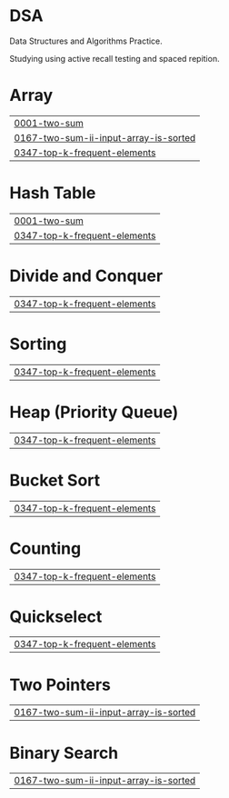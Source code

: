 # DSA

Data Structures and Algorithms Practice.

Studying using active recall testing and spaced repition.


# Array
|  |
| ------- |
| [0001-two-sum](https://github.com/gmadharh/dsa/tree/master/0001-two-sum) |
| [0167-two-sum-ii-input-array-is-sorted](https://github.com/gmadharh/dsa/tree/master/0167-two-sum-ii-input-array-is-sorted) |
| [0347-top-k-frequent-elements](https://github.com/gmadharh/dsa/tree/master/0347-top-k-frequent-elements) |
# Hash Table
|  |
| ------- |
| [0001-two-sum](https://github.com/gmadharh/dsa/tree/master/0001-two-sum) |
| [0347-top-k-frequent-elements](https://github.com/gmadharh/dsa/tree/master/0347-top-k-frequent-elements) |
# Divide and Conquer
|  |
| ------- |
| [0347-top-k-frequent-elements](https://github.com/gmadharh/dsa/tree/master/0347-top-k-frequent-elements) |
# Sorting
|  |
| ------- |
| [0347-top-k-frequent-elements](https://github.com/gmadharh/dsa/tree/master/0347-top-k-frequent-elements) |
# Heap (Priority Queue)
|  |
| ------- |
| [0347-top-k-frequent-elements](https://github.com/gmadharh/dsa/tree/master/0347-top-k-frequent-elements) |
# Bucket Sort
|  |
| ------- |
| [0347-top-k-frequent-elements](https://github.com/gmadharh/dsa/tree/master/0347-top-k-frequent-elements) |
# Counting
|  |
| ------- |
| [0347-top-k-frequent-elements](https://github.com/gmadharh/dsa/tree/master/0347-top-k-frequent-elements) |
# Quickselect
|  |
| ------- |
| [0347-top-k-frequent-elements](https://github.com/gmadharh/dsa/tree/master/0347-top-k-frequent-elements) |
# Two Pointers
|  |
| ------- |
| [0167-two-sum-ii-input-array-is-sorted](https://github.com/gmadharh/dsa/tree/master/0167-two-sum-ii-input-array-is-sorted) |
# Binary Search
|  |
| ------- |
| [0167-two-sum-ii-input-array-is-sorted](https://github.com/gmadharh/dsa/tree/master/0167-two-sum-ii-input-array-is-sorted) |